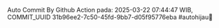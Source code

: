 Auto Commit By Github Action pada: 2025-03-22 07:44:47 WIB, COMMIT_UUID 31b96ee2-7c50-45fd-9bb7-d05f95776eba #autohijau🗿
